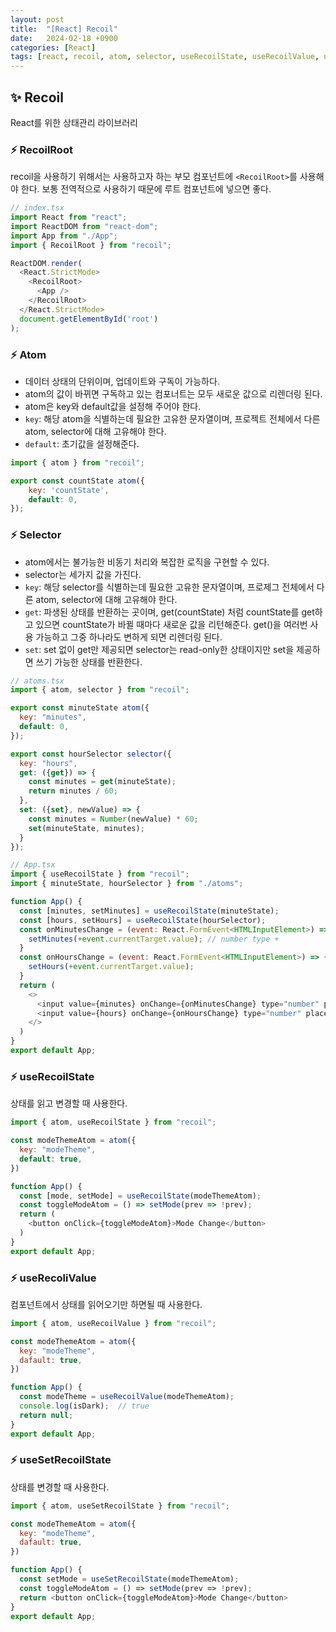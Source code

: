 ```yaml
---
layout: post
title:  "[React] Recoil"
date:   2024-02-18 +0900
categories: [React]
tags: [react, recoil, atom, selector, useRecoilState, useRecoilValue, useSetRecoilState]
---
```



## ✨ Recoil

React를 위한 상태관리 라이브러리

### ⚡ RecoilRoot

recoil을 사용하기 위해서는 사용하고자 하는 부모 컴포넌트에 `<RecoilRoot>`를 사용해야 한다. 보통 전역적으로 사용하기 때문에 루트 컴포넌트에 넣으면 좋다.

``` javascript
// index.tsx
import React from "react";
import ReactDOM from "react-dom";
import App from "./App";
import { RecoilRoot } from "recoil";

ReactDOM.render(
  <React.StrictMode>
    <RecoilRoot>
      <App />
    </RecoilRoot>
  </React.StrictMode>
  document.getElementById('root')
);
```

### ⚡ Atom

- 데이터 상태의 단위이며, 업데이트와 구독이 가능하다.
- atom의 값이 바뀌면 구독하고 있는 컴포너트는 모두 새로운 값으로 리렌더링 된다.
- atom은 key와 default값을 설정해 주어야 한다.
- `key`: 해당 atom을 식별하는데 필요한 고유한 문자열이며, 프로젝트 전체에서 다른 atom, selector에 대해 고유해야 한다.
- `default`: 초기값을 설정해준다.

```javascript
import { atom } from "recoil";

export const countState atom({
    key: 'countState',
    default: 0,
});
```

### ⚡ Selector

- atom에서는 불가능한 비동기 처리와 복잡한 로직을 구현할 수 있다.
- selector는 세가지 값을 가진다.
- `key`: 해당 selector를 식별하는데 필요한 고유한 문자열이며, 프로제그 전체에서 다른 atom, selector에 대해 고유해야 한다.
- `get`: 파생된 상태를 반환하는 곳이며, get(countState) 처럼 countState를 get하고 있으면 countState가 바뀔 때마다 새로운 값을 리턴해준다. get()을 여러번 사용 가능하고 그중 하나라도 변하게 되면 리렌더링 된다. 
- `set`: set 없이 get만 제공되면 selector는 read-only한 상태이지만 set을 제공하면 쓰기 가능한 상태를 반환한다.

```javascript
// atoms.tsx
import { atom, selector } from "recoil";

export const minuteState atom({
  key: "minutes",
  default: 0,
});

export const hourSelector selector({
  key: "hours",
  get: ({get}) => {
    const minutes = get(minuteState);
    return minutes / 60;
  },
  set: ({set}, newValue) => {
    const minutes = Number(newValue) * 60;
    set(minuteState, minutes);
  }
});
```

```javascript
// App.tsx
import { useRecoilState } from "recoil";
import { minuteState, hourSelector } from "./atoms";

function App() {
  const [minutes, setMinutes] = useRecoilState(minuteState);
  const [hours, setHours] = useRecoilState(hourSelector);
  const onMinutesChange = (event: React.FormEvent<HTMLInputElement>) => {
    setMinutes(+event.currentTarget.value); // number type +
  }
  const onHoursChange = (event: React.FormEvent<HTMLInputElement>) => {
    setHours(+event.currentTarget.value);
  }
  return (
    <>
      <input value={minutes} onChange={onMinutesChange} type="number" placeholder="Minutes" />
      <input value={hours} onChange={onHoursChange} type="number" placeholder="Hours" />
    </>
  )
}
export default App;
```

### ⚡ useRecoilState

상태를 읽고 변경할 때 사용한다.

```javascript
import { atom, useRecoilState } from "recoil";

const modeThemeAtom = atom({
  key: "modeTheme",
  default: true,
})

function App() {
  const [mode, setMode] = useRecoilState(modeThemeAtom);
  const toggleModeAtom = () => setMode(prev => !prev);
  return (
    <button onClick={toggleModeAtom}>Mode Change</button>
  )
}
export default App;
```

### ⚡ useRecoliValue

컴포넌트에서 상태를 읽어오기만 하면될 때 사용한다.

```javascript
import { atom, useRecoilValue } from "recoil";

const modeThemeAtom = atom({
  key: "modeTheme",
  dafault: true,
})

function App() {
  const modeTheme = useRecoilValue(modeThemeAtom);
  console.log(isDark);  // true
  return null;
}
export default App;
```

### ⚡ useSetRecoilState

상태를 변경할 때 사용한다.

```javascript
import { atom, useSetRecoilState } from "recoil";

const modeThemeAtom = atom({
  key: "modeTheme",
  dafault: true,
})

function App() {
  const setMode = useSetRecoilState(modeThemeAtom);
  const toggleModeAtom = () => setMode(prev => !prev);
  return <button onClick={toggleModeAtom}>Mode Change</button>
}
export default App;
```
